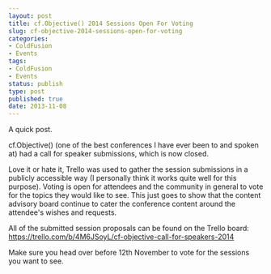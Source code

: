 ```yaml
---
layout: post
title: cf.Objective() 2014 Sessions Open For Voting
slug: cf-objective-2014-sessions-open-for-voting
categories:
- ColdFusion
- Events
tags:
- ColdFusion
- Events
status: publish
type: post
published: true
date: 2013-11-08
---
```

<p>A quick post.</p>
<p>cf.Objective() (one of the best conferences I have ever been to and spoken at) had a call for speaker submissions, which is now closed.</p>
<p>Love it or hate it, Trello was used to gather the session submissions in a publicly accessible way (I personally think it works quite well for this purpose). Voting is open for attendees and the community in general to vote for the topics they would like to see. This just goes to show that the content advisory board continue to cater the conference content around the attendee's wishes and requests.</p>
<p>All of the submitted session proposals can be found on the Trello board: <a title="cf.Objective() 2014 Call For Speakers session board" href="https://trello.com/b/4M6JSoyL/cf-objective-call-for-speakers-2014" target="_blank">https://trello.com/b/4M6JSoyL/cf-objective-call-for-speakers-2014</a></p>
<p>Make sure you head over before 12th November to vote for the sessions you want to see.</p>
